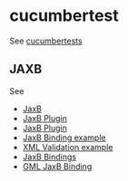 # cucumbertest

See [cucumbertests](https://github.com/cucumber/cucumber/wiki/Scenario-Outlines)

## JAXB
See 
+ [JaxB](http://www.ogcnetwork.net/jaxb4ogc)
+ [JaxB Plugin](https://github.com/highsource/maven-jaxb2-plugin)
+ [JaxB Plugin](https://github.com/highsource/maven-jaxb2-plugin/wiki)
+ [JaxB Binding example](https://joinup.ec.europa.eu/svn/java4inspire/j4i-xml/src/main/resources/v_2012_09_11/binding.xjb)
+ [XML Validation example](http://www.journaldev.com/895/how-to-validate-xml-against-xsd-in-java)
+ [JaxB Bindings](http://confluence.highsource.org/display/OGCS/Home)
+ [GML JaxB Binding](https://github.com/highsource/ogc-schemas/blob/master/gml/3.1.1/src/main/resources/gml-v_3_1_1.xjb)